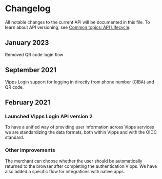 <!-- START_METADATA
---
title: Login API changelog
sidebar_label: Changelog
sidebar_position: 200
pagination_next: null
pagination_prev: null
---
END_METADATA -->

# Changelog

All notable changes to the current API will be documented in this file.
To learn about API versioning, see
[Common topics: API Lifecycle](https://developer.vippsmobilepay.com/docs/vipps-developers/common-topics/api-lifecycle/).

## January 2023

Removed QR code login flow

## September 2021

Vipps Login support for logging in directly from phone number (CIBA) and QR code.

## February 2021

### Launched Vipps Login API version 2

To have a unified way of providing user information across Vipps services
we are standardizing the data formats, both within Vipps and with the OIDC standard.

### Other improvements

The merchant can choose whether the user should be automatically returned
to the browser after completing the authentication Vipps.
We have also added a specific flow for integrations with native apps.
